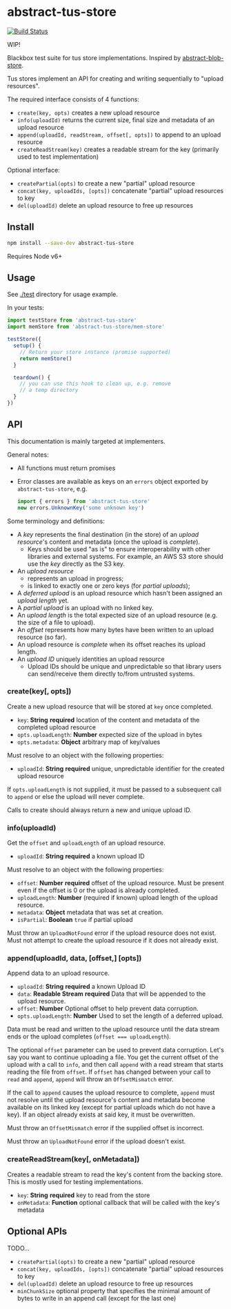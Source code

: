 # abstract-tus-store

[![Build Status](https://travis-ci.org/blockai/abstract-tus-store.svg?branch=master)](https://travis-ci.org/blockai/abstract-tus-store)

WIP!

Blackbox test suite for tus store implementations. Inspired by
[abstract-blob-store](https://github.com/maxogden/abstract-blob-store).

Tus stores implement an API for creating and writing sequentially to
"upload resources".

The required interface consists of 4 functions:

  - `create(key, opts)` creates a new upload resource
  - `info(uploadId)` returns the current size, final size and metadata of an upload resource
  - `append(uploadId, readStream, offset[, opts])` to append to an upload resource
  - `createReadStream(key)` creates a readable stream for the key
      (primarily used to test implementation)

Optional interface:

  - `createPartial(opts)` to create a new "partial" upload resource
  - `concat(key, uploadIds, [opts])` concatenate "partial" upload resources to key
  - `del(uploadId)` delete an upload resource to free up resources

## Install

```bash
npm install --save-dev abstract-tus-store
```

Requires Node v6+

## Usage

See [./test](./test) directory for usage example.

In your tests:

```javascript
import testStore from 'abstract-tus-store'
import memStore from 'abstract-tus-store/mem-store'

testStore({
  setup() {
    // Return your store instance (promise supported)
    return memStore()
  }

  teardown() {
    // you can use this hook to clean up, e.g. remove
    // a temp directory
  }
})
```

## API

This documentation is mainly targeted at implementers.

General notes:

* All functions must return promises
* Error classes are available as keys on an `errors` object exported by `abstract-tus-store`, e.g.

   ```javascript
   import { errors } from 'abstract-tus-store'
   new errors.UnknownKey('some unknown key')
   ```

Some terminology and definitions:

* A *key* represents the final destination (in the store) of an *upload
    resource*'s content and metadata (once the upload is *complete*).
  * Keys should be used "as is" to ensure interoperability with
      other libraries and external systems. For example, an AWS S3 store
      should use the *key* directly as the S3 key.
* An *upload resource*
  * represents an upload in progress;
  * is linked to exactly one or zero keys (for *partial uploads*);
* A *deferred upload* is an upload resource which hasn't been assigned
    an *upload length* yet.
* A *partial upload* is an upload with no linked key.
* An *upload length* is the total expected size of an upload resource
    (e.g. the size of a file to upload).
* An *offset* represents how many bytes have been written to an upload
    resource (so far).
* An upload resource is *complete* when its offset reaches its
    upload length.
* An *upload ID* uniquely identities an upload resource
  * Upload IDs should be unique and unpredictable so that library users
      can send/receive them directly to/from untrusted systems.

### create(key[, opts])

Create a new upload resource that will be stored at `key` once
completed.

* `key`: **String** **required** location of the content and metadata of
    the completed upload resource
* `opts.uploadLength`: **Number** expected size of the upload in bytes
* `opts.metadata`: **Object** arbitrary map of key/values

Must resolve to an object with the following properties:

* `uploadId`: **String** **required** unique, unpredictable identifier for
    the created upload resource

If `opts.uploadLength` is not supplied, it must be passed to a
subsequent call to `append` or else the upload will never complete.

Calls to create should always return a new and unique upload ID.

### info(uploadId)

Get the `offset` and `uploadLength` of an upload resource.

* `uploadId`: **String** **required** a known upload ID

Must resolve to an object with the following properties:

* `offset`: **Number** **required** offset of the upload resource. Must be
    present even if the offset is 0 or the upload is already completed.
* `uploadLength`: **Number** (required if known) upload length of the
    upload resource.
* `metadata`: **Object** metadata that was set at creation.
* `isPartial`: **Boolean** `true` if partial upload

Must throw an `UploadNotFound` error if the upload resource does not
exist.  Must not attempt to create the upload resource if it does not
already exist.

### append(uploadId, data, [offset,] [opts])

Append data to an upload resource.

* `uploadId`: **String** **required** a known Upload ID
* `data`: **Readable Stream** **required** Data that will be appended to the upload resource.
* `offset`: **Number** Optional offset to help prevent data corruption.
* `opts.uploadLength`: **Number** Used to set the length of a
    deferred upload.

Data must be read and written to the upload resource until the data
stream ends or the upload completes (`offset === uploadLength`).

The optional `offset` parameter can be used to prevent data corruption.
Let's say you want to continue uploading a file. You get the current
offset of the upload with a call to `info`, and then call `append` with
a read stream that starts reading the file from `offset`. If `offset`
has changed between your call to `read` and `append`, `append` will
throw an `OffsetMismatch` error.

If the call to `append` causes the upload resource to complete, `append`
must not resolve until the upload resource's content and metadata become
available on its linked key (except for partial uploads which do not
have a key). If an object already exists at said key, it must be
overwritten.

Must throw an `OffsetMismatch` error if the supplied offset is
incorrect.

Must throw an `UploadNotFound` error if the upload doesn't exist.

### createReadStream(key[, onMetadata])

Creates a readable stream to read the key's content from the backing
store. This is mostly used for testing implementations.

* `key`: **String** **required** key to read from the store
* `onMetadata`: **Function** optional callback that will be called with
    the key's metadata

## Optional APIs

TODO...

- `createPartial(opts)` to create a new "partial" upload resource
- `concat(key, uploadIds, [opts])` concatenate "partial" upload resources to key
- `del(uploadId)` delete an upload resource to free up resources
- `minChunkSize` optional property that specifies the minimal amount of
    bytes to write in an append call (except for the last one)
